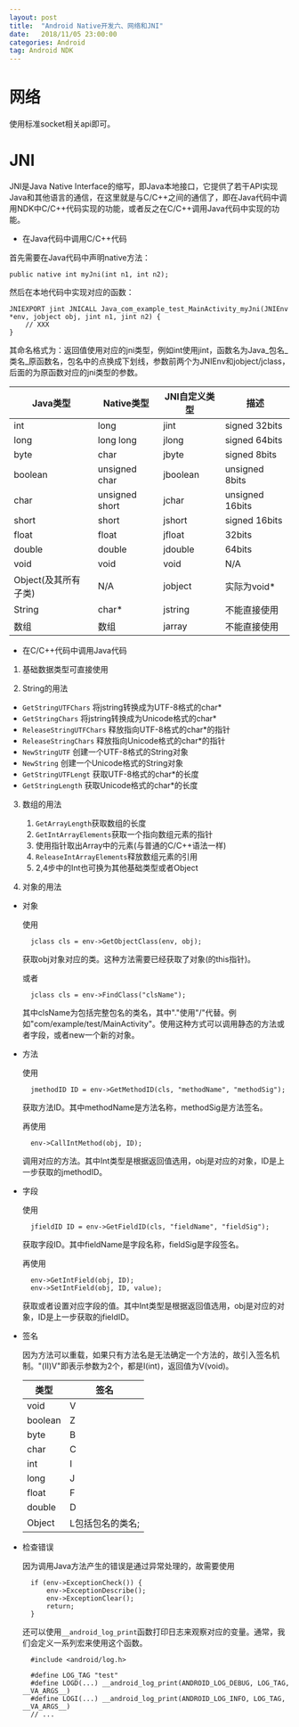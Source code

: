 ```yaml
---
layout: post
title:  "Android Native开发六、网络和JNI"
date:   2018/11/05 23:00:00
categories: Android
tag: Android NDK
---
```


# 网络

使用标准socket相关api即可。

# JNI

JNI是Java Native Interface的缩写，即Java本地接口，它提供了若干API实现Java和其他语言的通信，在这里就是与C/C++之间的通信了，即在Java代码中调用NDK中C/C++代码实现的功能，或者反之在C/C++调用Java代码中实现的功能。

- 在Java代码中调用C/C++代码

首先需要在Java代码中声明native方法：
```
public native int myJni(int n1, int n2);
```
然后在本地代码中实现对应的函数：

```
JNIEXPORT jint JNICALL Java_com_example_test_MainActivity_myJni(JNIEnv *env, jobject obj, jint n1, jint n2) {
    // XXX
}
```
其命名格式为：返回值使用对应的jni类型，例如int使用jint，函数名为Java_包名_类名_原函数名，包名中的点换成下划线，参数前两个为JNIEnv和jobject/jclass，后面的为原函数对应的jni类型的参数。

Java类型 | Native类型 | JNI自定义类型 | 描述
---|---|---|---
int | long | jint | signed 32bits
long | long long | jlong | signed 64bits
byte | char | jbyte | signed 8bits
boolean | unsigned char | jboolean | unsigned 8bits
char | unsigned short | jchar | unsigned 16bits
short | short | jshort | signed 16bits
float | float | jfloat | 32bits
double | double | jdouble | 64bits
void | void | void | N/A
Object(及其所有子类) | N/A | jobject | 实际为void*
String | char* | jstring | 不能直接使用
数组 | 数组 | jarray | 不能直接使用

- 在C/C++代码中调用Java代码

1. 基础数据类型可直接使用

2. String的用法
 * `GetStringUTFChars` 将jstring转换成为UTF-8格式的char*
 * `GetStringChars` 将jstring转换成为Unicode格式的char*
 * `ReleaseStringUTFChars` 释放指向UTF-8格式的char*的指针
 * `ReleaseStringChars` 释放指向Unicode格式的char*的指针
 * `NewStringUTF` 创建一个UTF-8格式的String对象
 * `NewString` 创建一个Unicode格式的String对象
 * `GetStringUTFLengt` 获取UTF-8格式的char*的长度
 * `GetStringLength` 获取Unicode格式的char*的长度
 
3. 数组的用法
    1. `GetArrayLength`获取数组的长度
    2. `GetIntArrayElements`获取一个指向数组元素的指针
    3. 使用指针取出Array中的元素(与普通的C/C++语法一样)
    4. `ReleaseIntArrayElements`释放数组元素的引用
    5. 2,4步中的Int也可换为其他基础类型或者Object

4. 对象的用法

* 对象
    
    使用

        jclass cls = env->GetObjectClass(env, obj);

    获取obj对象对应的类。这种方法需要已经获取了对象(的this指针)。

    或者

        jclass cls = env->FindClass("clsName");

    其中clsName为包括完整包名的类名，其中"."使用"/"代替。例如"com/example/test/MainActivity"。使用这种方式可以调用静态的方法或者字段，或者new一个新的对象。

* 方法

    使用

        jmethodID ID = env->GetMethodID(cls, "methodName", "methodSig");

    获取方法ID。其中methodName是方法名称，methodSig是方法签名。

    再使用

        env->CallIntMethod(obj, ID);

    调用对应的方法。其中Int类型是根据返回值选用，obj是对应的对象，ID是上一步获取的jmethodID。

* 字段

    使用

        jfieldID ID = env->GetFieldID(cls, "fieldName", "fieldSig");

    获取字段ID。其中fieldName是字段名称，fieldSig是字段签名。

    再使用

        env->GetIntField(obj, ID);
        env->SetIntField(obj, ID, value);

    获取或者设置对应字段的值。其中Int类型是根据返回值选用，obj是对应的对象，ID是上一步获取的jfieldID。

* 签名

    因为方法可以重载，如果只有方法名是无法确定一个方法的，故引入签名机制。"(II)V"即表示参数为2个，都是I(int)，返回值为V(void)。

    类型 | 签名
    ---|---
    void | V
    boolean | Z
    byte | B
    char | C
    int | I
    long | J
    float | F
    double | D
    Object | L包括包名的类名;

* 检查错误

    因为调用Java方法产生的错误是通过异常处理的，故需要使用

        if (env->ExceptionCheck()) {
            env->ExceptionDescribe();
            env->ExceptionClear();
            return;
        }

    还可以使用`__android_log_print`函数打印日志来观察对应的变量。通常，我们会定义一系列宏来使用这个函数。

        #include <android/log.h>

        #define LOG_TAG "test"
        #define LOGD(...) __android_log_print(ANDROID_LOG_DEBUG, LOG_TAG, __VA_ARGS__)
        #define LOGI(...) __android_log_print(ANDROID_LOG_INFO, LOG_TAG, __VA_ARGS__)
        // ...


